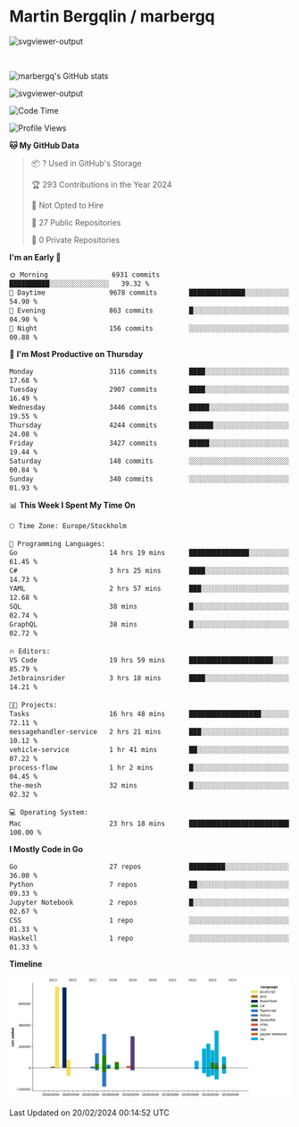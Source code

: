 # Martin Bergqlin / marbergq

![svgviewer-output](https://user-images.githubusercontent.com/2405410/206014777-22d41ecb-c24f-421d-b7d9-bba2cb5bb0de.svg)

<br>

<!--- [![Martin's Week](https://github-readme-stats.vercel.app/api/wakatime?username=marbergq&theme=dark)](https://github.com/anuraghazra/github-readme-stats) -->

![marbergq's GitHub stats](https://github-readme-stats.vercel.app/api?username=marbergq&count_private=true&show_icons=true)

![svgviewer-output](https://wakatime.com/badge/user/3f0a2069-6683-4e19-9a4a-7d21ea815067.svg)

<!--START_SECTION:waka-->
![Code Time](http://img.shields.io/badge/Code%20Time-3%2C747%20hrs%2041%20mins-blue)

![Profile Views](http://img.shields.io/badge/Profile%20Views-0-blue)

**🐱 My GitHub Data** 

> 📦 ? Used in GitHub's Storage 
 > 
> 🏆 293 Contributions in the Year 2024
 > 
> 🚫 Not Opted to Hire
 > 
> 📜 27 Public Repositories 
 > 
> 🔑 0 Private Repositories 
 > 
**I'm an Early 🐤** 

```text
🌞 Morning                6931 commits        ██████████░░░░░░░░░░░░░░░   39.32 % 
🌆 Daytime                9678 commits        ██████████████░░░░░░░░░░░   54.90 % 
🌃 Evening                863 commits         █░░░░░░░░░░░░░░░░░░░░░░░░   04.90 % 
🌙 Night                  156 commits         ░░░░░░░░░░░░░░░░░░░░░░░░░   00.88 % 
```
📅 **I'm Most Productive on Thursday** 

```text
Monday                   3116 commits        ████░░░░░░░░░░░░░░░░░░░░░   17.68 % 
Tuesday                  2907 commits        ████░░░░░░░░░░░░░░░░░░░░░   16.49 % 
Wednesday                3446 commits        █████░░░░░░░░░░░░░░░░░░░░   19.55 % 
Thursday                 4244 commits        ██████░░░░░░░░░░░░░░░░░░░   24.08 % 
Friday                   3427 commits        █████░░░░░░░░░░░░░░░░░░░░   19.44 % 
Saturday                 148 commits         ░░░░░░░░░░░░░░░░░░░░░░░░░   00.84 % 
Sunday                   340 commits         ░░░░░░░░░░░░░░░░░░░░░░░░░   01.93 % 
```


📊 **This Week I Spent My Time On** 

```text
🕑︎ Time Zone: Europe/Stockholm

💬 Programming Languages: 
Go                       14 hrs 19 mins      ███████████████░░░░░░░░░░   61.45 % 
C#                       3 hrs 25 mins       ████░░░░░░░░░░░░░░░░░░░░░   14.73 % 
YAML                     2 hrs 57 mins       ███░░░░░░░░░░░░░░░░░░░░░░   12.68 % 
SQL                      38 mins             █░░░░░░░░░░░░░░░░░░░░░░░░   02.74 % 
GraphQL                  38 mins             █░░░░░░░░░░░░░░░░░░░░░░░░   02.72 % 

🔥 Editors: 
VS Code                  19 hrs 59 mins      █████████████████████░░░░   85.79 % 
Jetbrainsrider           3 hrs 18 mins       ████░░░░░░░░░░░░░░░░░░░░░   14.21 % 

🐱‍💻 Projects: 
Tasks                    16 hrs 48 mins      ██████████████████░░░░░░░   72.11 % 
messagehandler-service   2 hrs 21 mins       ███░░░░░░░░░░░░░░░░░░░░░░   10.12 % 
vehicle-service          1 hr 41 mins        ██░░░░░░░░░░░░░░░░░░░░░░░   07.22 % 
process-flow             1 hr 2 mins         █░░░░░░░░░░░░░░░░░░░░░░░░   04.45 % 
the-mesh                 32 mins             █░░░░░░░░░░░░░░░░░░░░░░░░   02.32 % 

💻 Operating System: 
Mac                      23 hrs 18 mins      █████████████████████████   100.00 % 
```

**I Mostly Code in Go** 

```text
Go                       27 repos            █████████░░░░░░░░░░░░░░░░   36.00 % 
Python                   7 repos             ██░░░░░░░░░░░░░░░░░░░░░░░   09.33 % 
Jupyter Notebook         2 repos             █░░░░░░░░░░░░░░░░░░░░░░░░   02.67 % 
CSS                      1 repo              ░░░░░░░░░░░░░░░░░░░░░░░░░   01.33 % 
Haskell                  1 repo              ░░░░░░░░░░░░░░░░░░░░░░░░░   01.33 % 
```



**Timeline**

![Lines of Code chart](https://raw.githubusercontent.com/marbergq/marbergq/main/assets/bar_graph.png)


 Last Updated on 20/02/2024 00:14:52 UTC
<!--END_SECTION:waka-->
